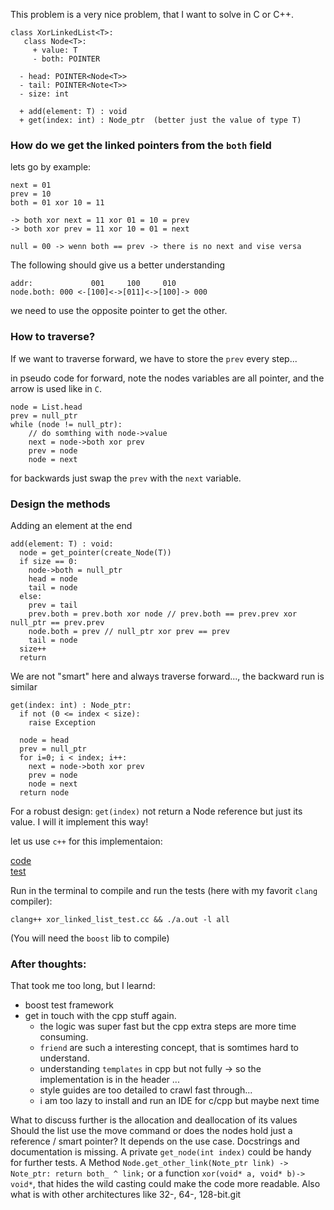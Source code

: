 This problem is a very nice problem, that I want to solve in C or C++.

```
class XorLinkedList<T>:
   class Node<T>:
     + value: T
     - both: POINTER
  
  - head: POINTER<Node<T>>
  - tail: POINTER<Note<T>>
  - size: int
  
  + add(element: T) : void
  + get(index: int) : Node_ptr  (better just the value of type T)
```

### How do we get the linked pointers from the `both` field

lets go by example:

```
next = 01
prev = 10
both = 01 xor 10 = 11

-> both xor next = 11 xor 01 = 10 = prev
-> both xor prev = 11 xor 10 = 01 = next 

null = 00 -> wenn both == prev -> there is no next and vise versa 
```

The following should give us a better understanding
```
addr:             001     100     010
node.both: 000 <-[100]<->[011]<->[100]-> 000
```

we need to use the opposite pointer to get the other.
### How to traverse?
If we want to traverse forward, we have to store the `prev` every step...

in pseudo code for forward, note the nodes variables are all pointer, and the arrow is used like in `C`.
```
node = List.head
prev = null_ptr
while (node != null_ptr):
    // do somthing with node->value
    next = node->both xor prev 
    prev = node
    node = next
```
for backwards just swap the `prev` with the `next` variable.

### Design the methods
Adding an element at the end
```
add(element: T) : void:
  node = get_pointer(create_Node(T))
  if size == 0:
    node->both = null_ptr
    head = node
    tail = node
  else:
    prev = tail
    prev.both = prev.both xor node // prev.both == prev.prev xor null_ptr == prev.prev
    node.both = prev // null_ptr xor prev == prev 
    tail = node
  size++
  return
```
We are not "smart" here and always traverse forward..., the backward run is similar
```
get(index: int) : Node_ptr:
  if not (0 <= index < size):
    raise Exception
  
  node = head
  prev = null_ptr
  for i=0; i < index; i++:
    next = node->both xor prev
    prev = node
    node = next
  return node
```
For a robust design: `get(index)` not return a Node reference but just its value. I will it implement this way! 

let us use `c++` for this implementaion:

[code](xor_linked_list.h)  
[test](xor_linked_list_test.cc)

Run in the terminal to compile and run the tests (here with my favorit `clang` compiler):

`clang++ xor_linked_list_test.cc && ./a.out -l all`

(You will need the `boost` lib to compile)


### After thoughts:
That took me too long, but I learnd:
- boost test framework
- get in touch with the cpp stuff again.
  - the logic was super fast but the cpp extra steps are more time consuming.
  - `friend` are such a interesting concept, that is somtimes hard to understand.
  - understanding `templates` in cpp but not fully -> so the implementation is in the header ...
  - style guides are too detailed to crawl fast through...
  - i am too lazy to install and run an IDE for c/cpp but maybe next time

What to discuss further is the allocation and deallocation of its values Should the list use the move command or does the nodes hold just a reference / smart pointer? It depends on the use case. 
Docstrings and documentation is missing. A private `get_node(int index)` could be handy for further tests. A Method `Node.get_other_link(Note_ptr link) -> Note_ptr: return both_ ^ link;` or a function `xor(void* a, void* b)-> void*`, that hides the wild casting could make the code more readable. Also what is with other architectures like 32-, 64-, 128-bit.git 
